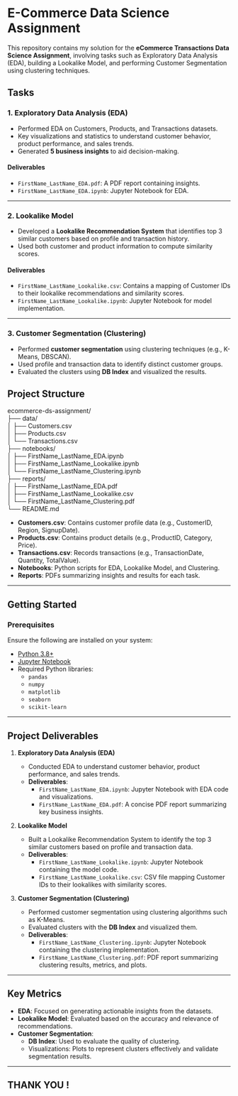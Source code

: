 # E-Commerce Data Science Assignment  

This repository contains my solution for the **eCommerce Transactions Data Science Assignment**, involving tasks such as Exploratory Data Analysis (EDA), building a Lookalike Model, and performing Customer Segmentation using clustering techniques.  

## Tasks  

### 1. Exploratory Data Analysis (EDA)  
- Performed EDA on Customers, Products, and Transactions datasets.  
- Key visualizations and statistics to understand customer behavior, product performance, and sales trends.  
- Generated **5 business insights** to aid decision-making.  

#### Deliverables  
- `FirstName_LastName_EDA.pdf`: A PDF report containing insights.  
- `FirstName_LastName_EDA.ipynb`: Jupyter Notebook for EDA.  

---

### 2. Lookalike Model  
- Developed a **Lookalike Recommendation System** that identifies top 3 similar customers based on profile and transaction history.  
- Used both customer and product information to compute similarity scores.  

#### Deliverables  
- `FirstName_LastName_Lookalike.csv`: Contains a mapping of Customer IDs to their lookalike recommendations and similarity scores.  
- `FirstName_LastName_Lookalike.ipynb`: Jupyter Notebook for model implementation.  

---

### 3. Customer Segmentation (Clustering)  
- Performed **customer segmentation** using clustering techniques (e.g., K-Means, DBSCAN).  
- Used profile and transaction data to identify distinct customer groups.  
- Evaluated the clusters using **DB Index** and visualized the results.  


## Project Structure  

ecommerce-ds-assignment/  
├── data/  
│   ├── Customers.csv  
│   ├── Products.csv  
│   └── Transactions.csv  
├── notebooks/  
│   ├── FirstName_LastName_EDA.ipynb  
│   ├── FirstName_LastName_Lookalike.ipynb  
│   └── FirstName_LastName_Clustering.ipynb  
├── reports/  
│   ├── FirstName_LastName_EDA.pdf  
│   ├── FirstName_LastName_Lookalike.csv  
│   └── FirstName_LastName_Clustering.pdf  
└── README.md  


- **Customers.csv**: Contains customer profile data (e.g., CustomerID, Region, SignupDate).  
- **Products.csv**: Contains product details (e.g., ProductID, Category, Price).  
- **Transactions.csv**: Records transactions (e.g., TransactionDate, Quantity, TotalValue).  
- **Notebooks**: Python scripts for EDA, Lookalike Model, and Clustering.  
- **Reports**: PDFs summarizing insights and results for each task.  

---

## Getting Started  

### Prerequisites  

Ensure the following are installed on your system:  
- [Python 3.8+](https://www.python.org/)  
- [Jupyter Notebook](https://jupyter.org/)  
- Required Python libraries:  
  - `pandas`  
  - `numpy`  
  - `matplotlib`  
  - `seaborn`  
  - `scikit-learn`  

---

## Project Deliverables  

1. **Exploratory Data Analysis (EDA)**  
   - Conducted EDA to understand customer behavior, product performance, and sales trends.  
   - **Deliverables**:  
     - `FirstName_LastName_EDA.ipynb`: Jupyter Notebook with EDA code and visualizations.  
     - `FirstName_LastName_EDA.pdf`: A concise PDF report summarizing key business insights.  

2. **Lookalike Model**  
   - Built a Lookalike Recommendation System to identify the top 3 similar customers based on profile and transaction data.  
   - **Deliverables**:  
     - `FirstName_LastName_Lookalike.ipynb`: Jupyter Notebook containing the model code.  
     - `FirstName_LastName_Lookalike.csv`: CSV file mapping Customer IDs to their lookalikes with similarity scores.  

3. **Customer Segmentation (Clustering)**  
   - Performed customer segmentation using clustering algorithms such as K-Means.  
   - Evaluated clusters with the **DB Index** and visualized them.  
   - **Deliverables**:  
     - `FirstName_LastName_Clustering.ipynb`: Jupyter Notebook containing the clustering implementation.  
     - `FirstName_LastName_Clustering.pdf`: PDF report summarizing clustering results, metrics, and plots.  

---

## Key Metrics  

- **EDA**: Focused on generating actionable insights from the datasets.  
- **Lookalike Model**: Evaluated based on the accuracy and relevance of recommendations.  
- **Customer Segmentation**:  
  - **DB Index**: Used to evaluate the quality of clustering.  
  - Visualizations: Plots to represent clusters effectively and validate segmentation results.  


-----
## THANK YOU !
